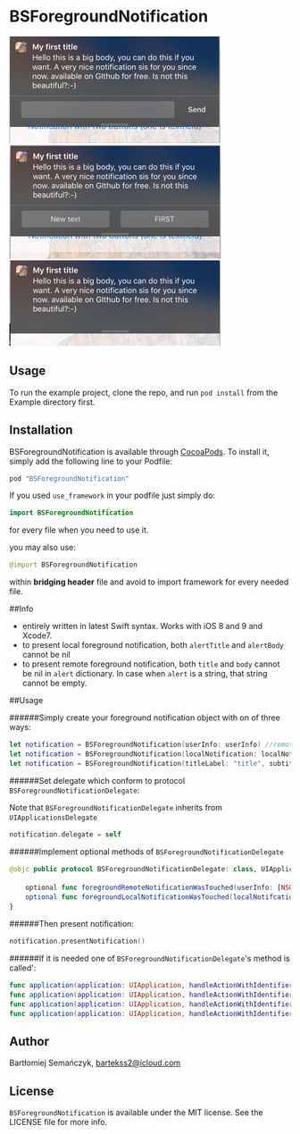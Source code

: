 # BSForegroundNotification

![Notification with text field action](Assets/1.png)
![Notification with button actions](Assets/2.png)
![Notification without actions](Assets/4.png)

## Usage

To run the example project, clone the repo, and run `pod install` from the Example directory first.

## Installation

BSForegroundNotification is available through [CocoaPods](http://cocoapods.org). To install
it, simply add the following line to your Podfile:

```ruby
pod "BSForegroundNotification"
```

If you used `use_framework` in your podfile just simply do:

```Swift
import BSForegroundNotification

```

for every file when you need to use it.

you may also use:

```Swift
@import BSForegroundNotification

```
within **bridging header** file and avoid to import framework for every needed file.

##Info

- entirely written in latest Swift syntax. Works with iOS 8 and 9 and Xcode7.
- to present local foreground notification, both `alertTitle` and `alertBody` cannot be nil
- to present remote foreground notification, both `title` and `body` cannot be nil in `alert` dictionary. In case when `alert` is a string, that string cannot be empty.

##Usage

######Simply create your foreground notification object with on of three ways:

```Swift
let notification = BSForegroundNotification(userInfo: userInfo) //remote
let notification = BSForegroundNotification(localNotification: localNotification) //local
let notification = BSForegroundNotification(titleLabel: "title", subtitleLabel: "subtitle", categoryIdentifier: "category") //custom initializer
```

######Set delegate which conform to protocol `BSForegroundNotificationDelegate`:

Note that `BSForegroundNotificationDelegate` inherits from `UIApplicationsDelegate`

```Swift
notification.delegate = self
```

######Implement optional methods of `BSForegroundNotificationDelegate`


```Swift
@objc public protocol BSForegroundNotificationDelegate: class, UIApplicationDelegate {

    optional func foregroundRemoteNotificationWasTouched(userInfo: [NSObject: AnyObject])
    optional func foregroundLocalNotificationWasTouched(localNotifcation: UILocalNotification)
}
```

######Then present notification:

```Swift
notification.presentNotification()
```

######If it is needed one of `BSForegroundNotificationDelegate`'s method is called':

```Swift
func application(application: UIApplication, handleActionWithIdentifier identifier: String?, forRemoteNotification userInfo: [NSObject : AnyObject], completionHandler: () -> Void)
func application(application: UIApplication, handleActionWithIdentifier identifier: String?, forRemoteNotification userInfo: [NSObject : AnyObject], withResponseInfo responseInfo: [NSObject : AnyObject], completionHandler: () -> Void)
func application(application: UIApplication, handleActionWithIdentifier identifier: String?, forLocalNotification notification: UILocalNotification, completionHandler: () -> Void)
func application(application: UIApplication, handleActionWithIdentifier identifier: String?, forLocalNotification notification: UILocalNotification, withResponseInfo responseInfo: [NSObject : AnyObject], completionHandler: () -> Void)
```

## Author

Bartłomiej Semańczyk, bartekss2@icloud.com

## License

`BSForegroundNotification` is available under the MIT license. See the LICENSE file for more info.
